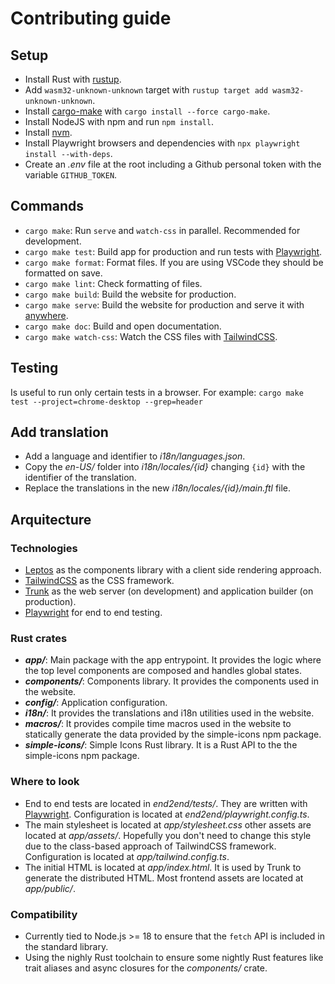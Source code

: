 # Contributing guide

## Setup

- Install Rust with [rustup](https://rustup.rs/).
- Add `wasm32-unknown-unknown` target with `rustup target add wasm32-unknown-unknown`.
- Install [cargo-make](https://sagiegurari.github.io/cargo-make/) with `cargo install --force cargo-make`.
- Install NodeJS with npm and run `npm install`.
- Install [nvm](https://github.com/nvm-sh/nvm).
- Install Playwright browsers and dependencies with `npx playwright install --with-deps`.
- Create an _.env_ file at the root including a Github personal token with the variable `GITHUB_TOKEN`.

## Commands

- `cargo make`: Run `serve` and `watch-css` in parallel. Recommended for development.
- `cargo make test`: Build app for production and run tests with [Playwright](https://playwright.dev/).
- `cargo make format`: Format files. If you are using VSCode they should be formatted on save.
- `cargo make lint`: Check formatting of files.
- `cargo make build`: Build the website for production.
- `cargo make serve`: Build the website for production and serve it with [anywhere](https://www.npmjs.com/package/anywhere).
- `cargo make doc`: Build and open documentation.
- `cargo make watch-css`: Watch the CSS files with [TailwindCSS](https://tailwindcss.com/).

## Testing

Is useful to run only certain tests in a browser. For example: `cargo make test --project=chrome-desktop --grep=header`

## Add translation

- Add a language and identifier to _i18n/languages.json_.
- Copy the _en-US/_ folder into _i18n/locales/{id}_ changing `{id}` with the identifier of the translation.
- Replace the translations in the new _i18n/locales/{id}/main.ftl_ file.

## Arquitecture

### Technologies

- [Leptos](https://docs.rs/leptos) as the components library with a client side rendering approach.
- [TailwindCSS](https://tailwindcss.com/) as the CSS framework.
- [Trunk](https://trunkrs.dev/) as the web server (on development) and application builder (on production).
- [Playwright](https://playwright.dev/) for end to end testing.

### Rust crates

- **_app/_**: Main package with the app entrypoint. It provides the logic where the top level components are composed and handles global states.
- **_components/_**: Components library. It provides the components used in the website.
- **_config/_**: Application configuration.
- **_i18n/_**: It provides the translations and i18n utilities used in the website.
- **_macros/_**: It provides compile time macros used in the website to statically generate the data provided by the simple-icons npm package.
- **_simple-icons/_**: Simple Icons Rust library. It is a Rust API to the the simple-icons npm package.

### Where to look

- End to end tests are located in _end2end/tests/_. They are written with [Playwright](https://playwright.dev/). Configuration is located at _end2end/playwright.config.ts_.
- The main stylesheet is located at _app/stylesheet.css_ other assets are located at _app/assets/_. Hopefully you don't need to change this style due to the class-based approach of TailwindCSS framework. Configuration is located at _app/tailwind.config.ts_.
- The initial HTML is located at _app/index.html_. It is used by Trunk to generate the distributed HTML. Most frontend assets are located at _app/public/_.

### Compatibility

- Currently tied to Node.js >= 18 to ensure that the `fetch` API is included in the standard library.
- Using the nighly Rust toolchain to ensure some nightly Rust features like trait aliases and async closures for the _components/_ crate.
